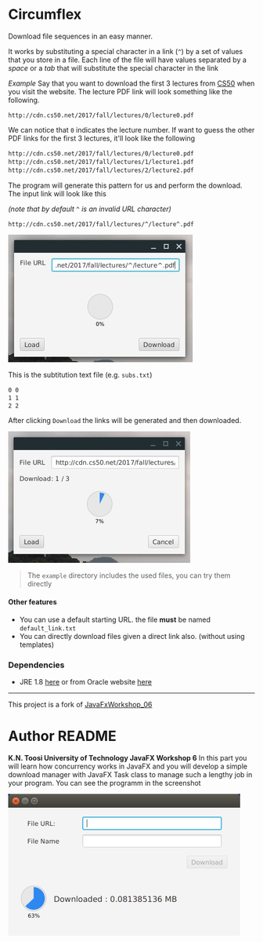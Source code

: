 # Circumflex
Download file sequences in an easy manner.

It works by substituting a special character in a link (`^`) by a set
of values that you store in a file. 
Each line of the file will have values separated by a *space* or a *tab* 
that will substitute the special character in the link

*Example*
Say that you want to download the first 3 lectures from [CS50](http://cs50.tv/) when you visit the website. The lecture PDF link will look something like the following.

```text
http://cdn.cs50.net/2017/fall/lectures/0/lecture0.pdf
```

We can notice that `0` indicates the lecture number. If want to guess the other PDF links for the first 3 lectures, it'll look like the following
```markdown
http://cdn.cs50.net/2017/fall/lectures/0/lecture0.pdf
http://cdn.cs50.net/2017/fall/lectures/1/lecture1.pdf
http://cdn.cs50.net/2017/fall/lectures/2/lecture2.pdf
```
The program will generate this pattern for us and perform the download.
The input link will look like this

*(note that by default `^` is an invalid URL character)*

```markdown
http://cdn.cs50.net/2017/fall/lectures/^/lecture^.pdf
```
![link-example](img/link-example.jpg)

This is the subtitution text file (e.g. `subs.txt`)

```text
0 0
1 1
2 2
```

After clicking `Download` the links will be generated and then downloaded.

![downloading](img/download-cs50-example.jpg)

> The `example` directory includes the used files, you can try them directly 

#### Other features
- You can use a default starting URL. the file **must** be named `default_link.txt`
- You can directly download files given a direct link also. (without using templates)


### Dependencies
- JRE 1.8 [here](https://github.com/shakram02/SoundAnnotator/releases/download/v1.0/jre-8u181-windows-x64.exe) or from Oracle website [here](https://www.oracle.com/technetwork/java/javase/downloads/jre8-downloads-2133155.html)

---
This project is a fork of [JavaFxWorkshop_06](https://github.com/mhrimaz/JavaFXWorkshop_06)

# Author README

**K.N. Toosi University of Technology JavaFX Workshop 6**
In this part you will learn how concurrency works in JavaFX and you will develop a simple download manager with JavaFX Task class to manage such a lengthy job in your program.
You can see the programm in the screenshot

![screenshot](img/downloader.png "Downloader JavaFX")
